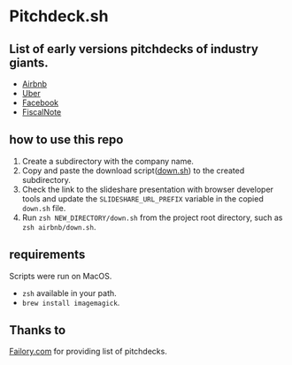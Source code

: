 # Pitchdeck.sh

## List of early versions pitchdecks of industry giants.

- [Airbnb](airbnb/deck.pdf)
- [Uber](uber/deck.pdf)
- [Facebook](facebook/deck.pdf)
- [FiscalNote](fiscal_note/deck.pdf)


## how to use this repo
1. Create a subdirectory with the company name.
2. Copy and paste the download script([down.sh](./down.sh)) to the created subdirectory.
3. Check the link to the slideshare presentation with browser developer tools and update the `SLIDESHARE_URL_PREFIX` variable in the copied `down.sh` file.
4. Run `zsh NEW_DIRECTORY/down.sh` from the project root directory, such as `zsh airbnb/down.sh`.

## requirements
Scripts were run on MacOS.
- `zsh` available in your path.
- `brew install imagemagick`.

## Thanks to
[Failory.com](https://www.failory.com/pitch-deck) for providing list of pitchdecks.